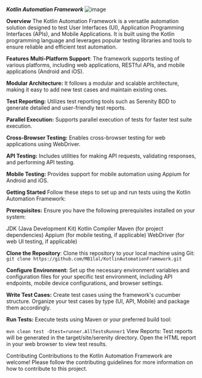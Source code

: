 ***Kotlin Automation Framework***
![image](https://github.com/MB1lal/KotlinAutomationFramework/assets/54260933/8a2c3647-898b-4ff6-95c4-0dcc1398f339)


**Overview**
The Kotlin Automation Framework is a versatile automation solution designed to test User Interfaces (UI), Application Programming Interfaces (APIs), and Mobile Applications. It is built using the Kotlin programming language and leverages popular testing libraries and tools to ensure reliable and efficient test automation.

**Features**
**Multi-Platform Support**: The framework supports testing of various platforms, including web applications, RESTful APIs, and mobile applications (Android and iOS).

**Modular Architecture:** It follows a modular and scalable architecture, making it easy to add new test cases and maintain existing ones.

**Test Reporting:** Utilizes test reporting tools such as Serenity BDD to generate detailed and user-friendly test reports.

**Parallel Execution:** Supports parallel execution of tests for faster test suite execution.

**Cross-Browser Testing:** Enables cross-browser testing for web applications using WebDriver.

**API Testing:** Includes utilities for making API requests, validating responses, and performing API testing.

**Mobile Testing:** Provides support for mobile automation using Appium for Android and iOS.

**Getting Started**
Follow these steps to set up and run tests using the Kotlin Automation Framework:

**Prerequisites:** Ensure you have the following prerequisites installed on your system:

JDK (Java Development Kit)
Kotlin Compiler
Maven (for project dependencies)
Appium (for mobile testing, if applicable)
WebDriver (for web UI testing, if applicable)

**Clone the Repository**: Clone this repository to your local machine using Git:
``` git clone https://github.com/MB1lal/KotlinAutomationFramework.git``` 

**Configure Environment:** Set up the necessary environment variables and configuration files for your specific test environment, including API endpoints, mobile device configurations, and browser settings.

**Write Test Cases:** Create test cases using the framework's cucumber structure. Organize your test cases by type (UI, API, Mobile) and package them accordingly.

**Run Tests:** Execute tests using Maven or your preferred build tool:

```mvn clean test -Dtest=runner.AllTestsRunner1```
View Reports: Test reports will be generated in the target/site/serenity directory. Open the HTML report in your web browser to view test results.

Contributing
Contributions to the Kotlin Automation Framework are welcome! Please follow the contributing guidelines for more information on how to contribute to this project.
